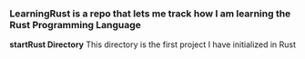 ### LearningRust is a repo that lets me track how I am learning the Rust Programming Language

**startRust Directory**
This directory is the first project I have initialized in Rust


